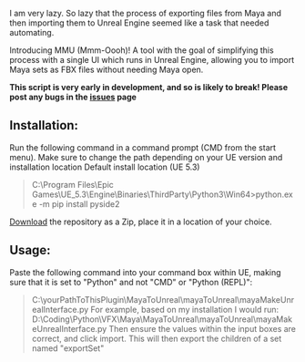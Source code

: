 I am very lazy. So lazy that the process of exporting files from Maya and then importing them to Unreal Engine seemed like a task that needed automating.

Introducing MMU (Mmm-Oooh)! A tool with the goal of simplifying this process with a single UI which runs in Unreal Engine, allowing you to import Maya sets as FBX files without needing Maya open.

**This script is very early in development, and so is likely to break! Please post any bugs in the [issues](https://github.com/cstuart1310/MMU/issues) page**

## Installation:
Run the following command in a command prompt (CMD from the start menu). Make sure to change the path depending on your UE version and installation location
Default install location (UE 5.3)
> C:\Program Files\Epic Games\UE_5.3\Engine\Binaries\ThirdParty\Python3\Win64>python.exe -m pip install pyside2

[Download](https://github.com/cstuart1310/MMU/archive/refs/heads/MMU_revamped.zip) the repository as a Zip, place it in a location of your choice.

## Usage:
Paste the following command into your command box within UE, making sure that it is set to "Python" and not "CMD" or "Python (REPL)":
> C:\yourPathToThisPlugin\MayaToUnreal\mayaToUnreal\mayaMakeUnrealInterface.py
For example, based on my installation I would run:
> D:\Coding\Python\VFX\Maya\MayaToUnreal\mayaToUnreal\mayaMakeUnrealInterface.py
Then ensure the values within the input boxes are correct, and click import. This will then export the children of a set named "exportSet"
